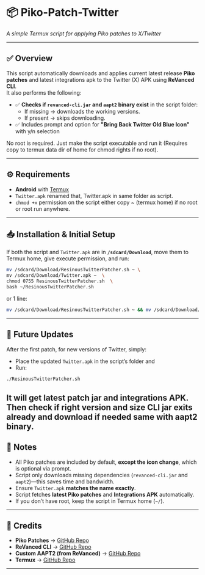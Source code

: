 # 📦 Piko-Patch-Twitter  
*A simple Termux script for applying Piko patches to X/Twitter*

---

## ✅ Overview
This script automatically downloads and applies current latest release **Piko patches** and latest integrations apk to the Twitter (X) APK using **ReVanced CLI**.  
It also performs the following:
- ✅ **Checks if `revanced-cli.jar` and `aapt2` binary exist** in the script folder:
  - If missing → downloads the working versions.
  - If present → skips downloading.
- ✅ Includes prompt and option for **"Bring Back Twitter Old Blue Icon"** with y/n selection

No root is required. Just make the script executable and run it (Requires copy to termux data dir of home for chmod rights if no root).

---

## ⚙️ Requirements
- **Android** with [Termux](https://github.com/termux/termux-app)
- `Twitter.apk` renamed that, Twitter.apk in same folder as script.
- `chmod +x` permission on the script either copy ~ (termux home) if no root or root run anywhere.

---

## 📥 Installation & Initial Setup
If both the script and `Twitter.apk` are in **`/sdcard/Download`**, move them to Termux home, give execute permission, and run:

```bash
mv /sdcard/Download/ResinousTwitterPatcher.sh ~ \
mv /sdcard/Download/Twitter.apk ~  \
chmod 0755 ResinousTwitterPatcher.sh  \
bash ~/ResinousTwitterPatcher.sh
```
or 1 line:
```bash
mv /sdcard/Download/ResinousTwitterPatcher.sh ~ && mv /sdcard/Download/Twitter.apk ~ && chmod 0755 ResinousTwitterPatcher.sh && bash ~/ResinousTwitterPatcher.sh

```
---

## 🔄 Future Updates
After the first patch, for new versions of Twitter, simply:
- Place the updated `Twitter.apk` in the script’s folder and
- Run:

```bash
./ResinousTwitterPatcher.sh
```
It will get latest patch jar and integrations APK. Then check if right version and size CLI jar exits already and download if needed same with aapt2 binary.
---

## 📝 Notes
- All Piko patches are included by default, **except the icon change**, which is optional via prompt.
- Script only downloads missing dependencies (`revanced-cli.jar` and `aapt2`)—this saves time and bandwidth.
- Ensure `Twitter.apk` **matches the name exactly**.
- Script fetches **latest Piko patches** and **Integrations APK** automatically.
- If you don’t have root, keep the script in Termux home (`~/`).

---

## 📌 Credits
- **Piko Patches** → [GitHub Repo](https://github.com/revanced/piko-patches)
- **ReVanced CLI** → [GitHub Repo](https://github.com/revanced/revanced-cli)
- **Custom AAPT2 (from ReVanced)** → [GitHub Repo](https://github.com/ReVanced/aapt2)
- **Termux** → [GitHub Repo](https://github.com/termux/termux-app)

---
